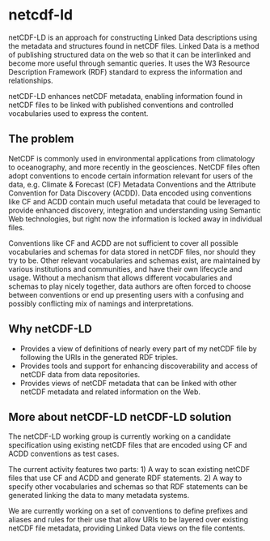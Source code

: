 # netcdf-ld

netCDF-LD is an approach for constructing Linked Data descriptions using the metadata and structures found in netCDF files. Linked Data is a method of publishing structured data on the web so that it can be interlinked and become more useful through semantic queries. It uses the W3 Resource Description Framework (RDF) standard to express the information and relationships.

netCDF-LD enhances netCDF metadata, enabling information found in netCDF files to be linked with published conventions and controlled vocabularies used to express the content.


## The problem

NetCDF is commonly used in environmental applications from climatology to oceanography, and more recently in the geosciences. NetCDF files often adopt conventions to encode certain information relevant for users of the data, e.g. Climate & Forecast (CF) Metadata Conventions and the Attribute Convention for Data Discovery (ACDD). Data encoded using conventions like CF and ACDD contain much useful metadata that could be leveraged to provide enhanced discovery, integration and understanding using Semantic Web technologies, but right now the information is locked away in individual files.


Conventions like CF and ACDD are not sufficient to cover all possible vocabularies and schemas for data stored in netCDF files, nor should they try to be. Other relevant vocabularies and schemas exist, are maintained by various institutions and communities, and have their own lifecycle and usage. Without a mechanism that allows different vocabularies and schemas to play nicely together, data authors are often forced to choose between conventions or end up presenting users with a confusing and possibly conflicting mix of namings and interpretations.

## Why netCDF-LD 

* Provides a view of definitions of nearly every part of my netCDF file by following the URIs in the generated RDF triples.
* Provides tools and support for enhancing discoverability and access of netCDF data from data repositories.
* Provides views of netCDF metadata that can be linked with other netCDF metadata and related information on the Web.


## More about netCDF-LD netCDF-LD solution

The netCDF-LD working group is currently working on a candidate specification using existing netCDF files that are encoded using CF and ACDD conventions as test cases.
 
The current activity features two parts: 1) A way to scan existing netCDF files that use CF and ACDD and generate RDF statements. 2) A way to specify other vocabularies and schemas so that RDF statements can be generated linking the data to many metadata systems.

We are currently working on a set of conventions to define prefixes and aliases and rules for their use that allow URIs to be layered over existing netCDF file metadata, providing Linked Data views on the file contents.
